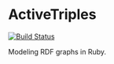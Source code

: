 ActiveTriples
==============

[![Build Status](https://travis-ci.org/no_reply/ActiveTriples.png?branch=master)](https://travis-ci.org/no_reply/ActiveTriples)

Modeling RDF graphs in Ruby.